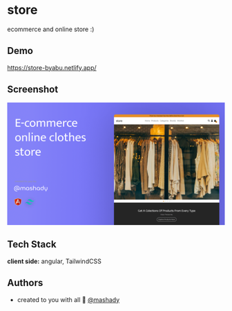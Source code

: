# store

ecommerce and online store :)

## Demo

https://store-byabu.netlify.app/

## Screenshot

![App Screenshot](promo/store-with-angular-appHeader.png)

## Tech Stack

**client side:** angular, TailwindCSS

## Authors

- created to you with all 💜 [@mashady](https://www.github.com/mashady)
